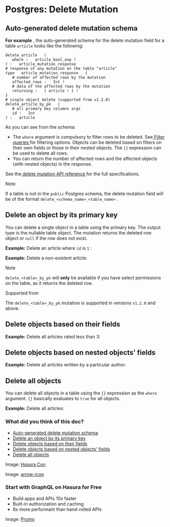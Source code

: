 # Postgres: Delete Mutation

## Auto-generated delete mutation schema​

 **For example** , the auto-generated schema for the delete mutation field for a table `article` looks like the following:

```
delete_article   (
   where :   article_bool_exp !
) :   article_mutation_response
# response of any mutation on the table "article"
type   article_mutation_response   {
   # number of affected rows by the mutation
   affected_rows :   Int !
   # data of the affected rows by the mutation
   returning :   [ article ! ] !
}
# single object delete (supported from v1.2.0)
delete_article_by_pk   (
   # all primary key columns args
   id :   Int
) :   article
```

As you can see from the schema:

- The `where` argument is compulsory to filter rows to be deleted. See[ Filter queries ](https://hasura.io/docs/latest/queries/postgres/filters/index/)for filtering options. Objects can be deleted based on filters
on their own fields or those in their nested objects. The `{}` expression can be used to delete all rows.
- You can return the number of affected rows and the affected objects (with nested objects) in the response.


See the[ delete mutation API reference ](https://hasura.io/docs/latest/api-reference/graphql-api/mutation/#delete-syntax)for the full
specifications.

Note

If a table is not in the `public` Postgres schema, the delete mutation field will be of the format `delete_<schema_name>_<table_name>` .

## Delete an object by its primary key​

You can delete a single object in a table using the primary key. The output type is the nullable table object. The
mutation returns the deleted row object or `null` if the row does not exist.

 **Example:** Delete an article where `id` is `1` :

 **Example:** Delete a non-existent article:

Note

 `delete_<table>_by_pk` will **only** be available if you have select permissions on the table, as it returns the deleted
row.

Supported from

The `delete_<table>_by_pk` mutation is supported in versions `v1.2.0` and above.

## Delete objects based on their fields​

 **Example:** Delete all articles rated less than 3:

## Delete objects based on nested objects' fields​

 **Example:** Delete all articles written by a particular author:

## Delete all objects​

You can delete all objects in a table using the `{}` expression as the `where` argument. `{}` basically evaluates to `true` for all objects.

 **Example:** Delete all articles:

### What did you think of this doc?

- [ Auto-generated delete mutation schema ](https://hasura.io/docs/latest/mutations/postgres/delete/#auto-generated-delete-mutation-schema)
- [ Delete an object by its primary key ](https://hasura.io/docs/latest/mutations/postgres/delete/#delete-an-object-by-its-primary-key)
- [ Delete objects based on their fields ](https://hasura.io/docs/latest/mutations/postgres/delete/#delete-objects-based-on-their-fields)
- [ Delete objects based on nested objects' fields ](https://hasura.io/docs/latest/mutations/postgres/delete/#delete-objects-based-on-nested-objects-fields)
- [ Delete all objects ](https://hasura.io/docs/latest/mutations/postgres/delete/#delete-all-objects)


Image: [ Hasura Con ](https://res.cloudinary.com/dh8fp23nd/image/upload/v1686154570/hasura-con-2023/has-con-light-date_r2a2ud.png)

Image: [ arrow-icon ](https://res.cloudinary.com/dh8fp23nd/image/upload/v1683723549/main-web/chevron-right_ldbi7d.png)

### Start with GraphQL on Hasura for Free

- Build apps and APIs 10x faster
- Built-in authorization and caching
- 8x more performant than hand-rolled APIs


Image: [ Promo ](https://hasura.io/docs/assets/images/hasura-free-ff60e409244e0ea12b5a3045d1a9096b.png)